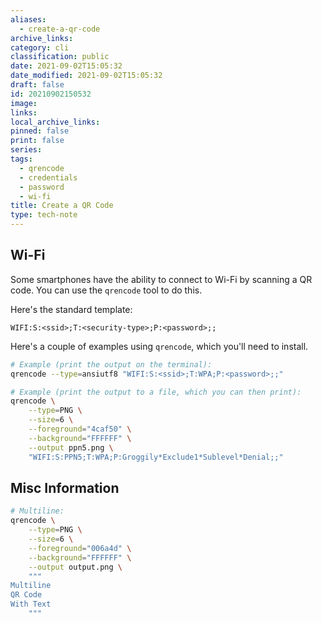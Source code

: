 ```yaml
---
aliases:
  - create-a-qr-code
archive_links: 
category: cli
classification: public
date: 2021-09-02T15:05:32
date_modified: 2021-09-02T15:05:32
draft: false
id: 20210902150532
image: 
links: 
local_archive_links: 
pinned: false
print: false
series: 
tags:
  - qrencode
  - credentials
  - password
  - wi-fi
title: Create a QR Code
type: tech-note
---
```


## Wi-Fi

Some smartphones have the ability to connect to Wi-Fi by scanning a QR code. You can use the `qrencode` tool to do this.

Here's the standard template:

```text
WIFI:S:<ssid>;T:<security-type>;P:<password>;;
```

Here's a couple of examples using `qrencode`, which you'll need to install.

```sh
# Example (print the output on the terminal):
qrencode --type=ansiutf8 "WIFI:S:<ssid>;T:WPA;P:<password>;;"

# Example (print the output to a file, which you can then print):
qrencode \
    --type=PNG \
    --size=6 \
    --foreground="4caf50" \
    --background="FFFFFF" \
    --output ppn5.png \
    "WIFI:S:PPN5;T:WPA;P:Groggily*Exclude1*Sublevel*Denial;;"
```

## Misc Information

```bash
# Multiline:
qrencode \
    --type=PNG \
    --size=6 \
    --foreground="006a4d" \
    --background="FFFFFF" \
    --output output.png \
    """
Multiline
QR Code
With Text
    """
```
